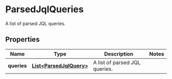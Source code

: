 

# ParsedJqlQueries

A list of parsed JQL queries.

## Properties

| Name | Type | Description | Notes |
|------------ | ------------- | ------------- | -------------|
|**queries** | [**List&lt;ParsedJqlQuery&gt;**](ParsedJqlQuery.md) | A list of parsed JQL queries. |  |



